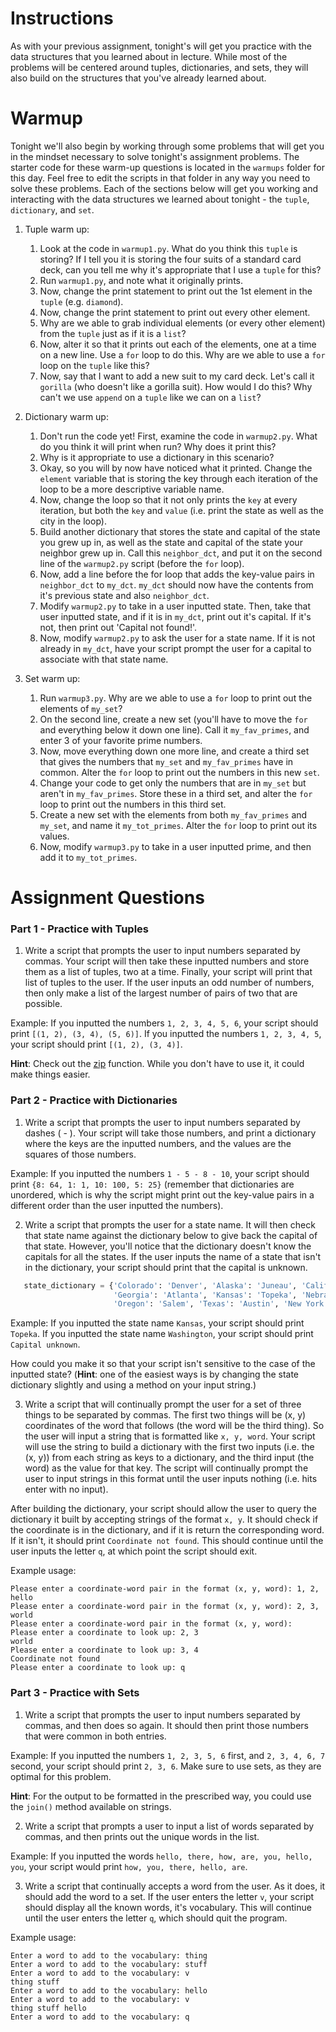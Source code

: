 # Instructions

As with your previous assignment, tonight's will get you practice with the data structures that you learned about in lecture. While most of the problems will be centered around tuples, dictionaries, and sets, they will also build on the structures that you've already learned about.

# Warmup

Tonight we'll also begin by working through some problems that will get you in the mindset necessary to solve tonight's assignment problems. The starter code for these warm-up questions is located in the `warmups` folder for this day. Feel free to edit the scripts in that folder in any way you need to solve these problems. Each of the sections below will get you working and interacting with the data structures we learned about tonight - the `tuple`, `dictionary`, and `set`. 

1. Tuple warm up: 
    1. Look at the code in `warmup1.py`. What do you think this `tuple` is storing? If I tell you it is storing the four suits of a standard card deck, can you tell me why it's appropriate that I use a `tuple` for this?
    2. Run `warmup1.py`, and note what it originally prints. 
    3. Now, change the print statement to print out the 1st element in the `tuple` (e.g. `diamond`). 
    4. Now, change the print statement to print out every other element. 
    5. Why are we able to grab individual elements (or every other element) from the `tuple` just as if it is a `list`?
    4. Now, alter it so that it prints out each of the elements, one at a time on a new line. Use a `for` loop to do this. Why are we able to use a `for` loop on the `tuple` like this?
    5.  Now, say that I want to add a new suit to my card deck. Let's call it `gorilla` (who doesn't like a gorilla suit). How would I do this? Why can't we use `append` on a `tuple` like we can on a `list`?

2. Dictionary warm up: 
    1. Don't run the code yet! First, examine the code in `warmup2.py`. What do you think it will print when run? Why does it print this? 
    2. Why is it appropriate to use a dictionary in this scenario?
    3. Okay, so you will by now have noticed what it printed. Change the `element` variable that is storing the key through each iteration of the loop to be a more descriptive variable name. 
    4. Now, change the loop so that it not only prints the `key` at every iteration, but both the `key` and `value` (i.e. print the state as well as the city in the loop). 
    5. Build another dictionary that stores the state and capital of the state you grew up in, as well as the state and capital of the state your neighbor grew up in. Call this `neighbor_dct`, and put it on the second line of the `warmup2.py` script (before the `for` loop). 
    6. Now, add a line before the for loop that adds the key-value pairs in `neighbor_dct` to `my_dct`. `my_dct` should now have the contents from it's previous state and also `neighbor_dct`.
    7. Modify `warmup2.py` to take in a user inputted state. Then, take that user inputted state, and if it is in `my_dct`, print out it's capital. If it's not, then print out 'Capital not found!'. 
    8. Now, modify `warmup2.py` to ask the user for a state name. If it is not already in `my_dct`, have your script prompt the user for a capital to associate with that state name.

3. Set warm up: 
    1. Run `warmup3.py`. Why are we able to use a `for` loop to print out the elements of `my_set`? 
    2. On the second line, create a new set (you'll have to move the `for` and everything below it down one line). Call it `my_fav_primes`, and enter 3 of your favorite prime numbers.
    3. Now, move everything down one more line, and create a third set that gives the numbers that `my_set` and `my_fav_primes` have in common. Alter the `for` loop to print out the numbers in this new `set`.  
    4. Change your code to get only the numbers that are in `my_set` but aren't in `my_fav_primes`. Store these in a third set, and alter the `for` loop to print out the numbers in this third set. 
    5. Create a new set with the elements from both `my_fav_primes` and `my_set`, and name it `my_tot_primes`. Alter the `for` loop to print out its values. 
    6. Now, modify `warmup3.py` to take in a user inputted prime, and then add it to `my_tot_primes`. 

# Assignment Questions

### Part 1 - Practice with Tuples

1. Write a script that prompts the user to input numbers separated by commas. Your script will then take these inputted numbers and store them as a list of tuples, two at a time. Finally, your script will print that list of tuples to the user. If the user inputs an odd number of numbers, then only make a list of the largest number of pairs of two that are possible.

 Example: If you inputted the numbers `1, 2, 3, 4, 5, 6`, your script should print `[(1, 2), (3, 4), (5, 6)]`. If you inputted the numbers `1, 2, 3, 4, 5`, your script should print `[(1, 2), (3, 4)]`.

 **Hint**: Check out the [zip](https://docs.python.org/2/library/functions.html#zip) function. While you don't have to use it, it could make things easier.

### Part 2 - Practice with Dictionaries

1. Write a script that prompts the user to input numbers separated by dashes ( - ). Your script will take those numbers, and print a dictionary where the keys are the inputted numbers, and the values are the squares of those numbers.

 Example: If you inputted the numbers `1 - 5 - 8 - 10`, your script should print `{8: 64, 1: 1, 10: 100, 5: 25}` (remember that dictionaries are unordered, which is why the script might print out the key-value pairs in a different order than the user inputted the numbers).

2. Write a script that prompts the user for a state name. It will then check that state name against the dictionary below to give back the capital of that state. However, you'll notice that the dictionary doesn't know the capitals for all the states. If the user inputs the name of a state that isn't in the dictionary, your script should print that the capital is unknown.

 ```python
    state_dictionary = {'Colorado': 'Denver', 'Alaska': 'Juneau', 'California': 'Sacramento',
                        'Georgia': 'Atlanta', 'Kansas': 'Topeka', 'Nebraska': 'Lincoln',
                        'Oregon': 'Salem', 'Texas': 'Austin', 'New York': 'Albany'}
 ```

 Example: If you inputted the state name `Kansas`, your script should print `Topeka`. If you inputted the state name `Washington`, your script should print `Capital unknown`.

  How could you make it so that your script isn't sensitive to the case of the inputted state? (**Hint**: one of the easiest ways is by changing the state dictionary slightly and using a method on your input string.)

3. Write a script that will continually prompt the user for a set of three things to be separated by commas. The first two things will be (x, y) coordinates of the word that follows (the word will be the third thing). So the user will input a string that is formatted like `x, y, word`. Your script will use the string to build a dictionary with the first two inputs (i.e. the (x, y)) from each string as keys to a dictionary, and the third input (the word) as the value for that key. The script will continually prompt the user to input strings in this format until the user inputs nothing (i.e. hits enter with no input).

 After building the dictionary, your script should allow the user to query the dictionary it built by accepting strings of the format `x, y`. It should check if the coordinate is in the dictionary, and if it is return the corresponding word. If it isn't, it should print `Coordinate not found`. This should continue until the user inputs the letter `q`, at which point the script should exit.

 Example usage:
 ```
 Please enter a coordinate-word pair in the format (x, y, word): 1, 2, hello
 Please enter a coordinate-word pair in the format (x, y, word): 2, 3, world
 Please enter a coordinate-word pair in the format (x, y, word):
 Please enter a coordinate to look up: 2, 3  
 world
 Please enter a coordinate to look up: 3, 4
 Coordinate not found
 Please enter a coordinate to look up: q
 ```

### Part 3 - Practice with Sets

1. Write a script that prompts the user to input numbers separated by commas, and then does so again. It should then print those numbers that were common in both entries.

 Example: If you inputted the numbers `1, 2, 3, 5, 6` first, and `2, 3, 4, 6, 7` second, your script should print `2, 3, 6`. Make sure to use sets, as they are optimal for this problem.

 **Hint**: For the output to be formatted in the prescribed way, you could use the `join()` method available on strings.

2. Write a script that prompts a user to input a list of words separated by commas, and then prints out the unique words in the list.

 Example: If you inputted the words `hello, there, how, are, you, hello, you`, your script would print `how, you, there, hello, are`.

3. Write a script that continually accepts a word from the user. As it does, it should add the word to a set. If the user enters the letter `v`, your script should display all the known words, it's vocabulary. This will continue until the user enters the letter `q`, which should quit the program.

 Example usage:
 ```
 Enter a word to add to the vocabulary: thing
 Enter a word to add to the vocabulary: stuff
 Enter a word to add to the vocabulary: v
 thing stuff
 Enter a word to add to the vocabulary: hello
 Enter a word to add to the vocabulary: v
 thing stuff hello
 Enter a word to add to the vocabulary: q
 ```
